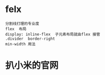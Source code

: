 # felx
    分割线打理的专业度 
    flex  布局
    display: inline-flex  子元素布局就由flex 接管
    .divider  border-right
    min-width 用法 

# 扒小米的官网
    